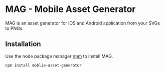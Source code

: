 # MAG - Mobile Asset Generator

MAG is an asset generator for iOS and Android application from your SVGs to PNGs.

## Installation

Use the node package manager [npm](https://www.npmjs.com/) to install MAG.

```bash
npm install moblie-asset-generator
```
